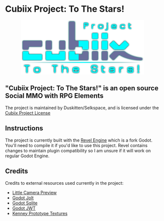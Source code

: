 # Cubiix Project: To The Stars!

<p align="center">
  <img src="Assets/Textures/UI/Titlescreen/Cubiix Project_Logo.png" width="400" alt="Revel Engine logo">
</p>

## "Cubiix Project: To The Stars!" is an open source Social MMO with RPG Elements

The project is maintained by Duskitten/Selkspace, and is licensed under the [Cubiix Project License](https://cubiixproject.xyz/en/License)

## Instructions

The project is currently built with the [Revel Engine](https://github.com/Duskitten/revel) which is a fork Godot.
You'll need to compile it if you'd like to use this project.
Revel contains changes to maintain plugin compatibility so I am unsure if it will work on regular Godot Engine.

## Credits
Credits to external resources used currently in the project:
-  [Little Camera Preview](https://github.com/anthonyec/godot_little_camera_preview)
-  [Godot Jolt](https://github.com/godot-jolt/godot-jolt)
-  [Godot Sqlite](https://github.com/2shady4u/godot-sqlite)
-  [Godot JWT](https://github.com/fenix-hub/godot-engine.jwt/tree/main)
-  [Kenney Prototype Textures](https://kenney.nl/assets/prototype-textures)
